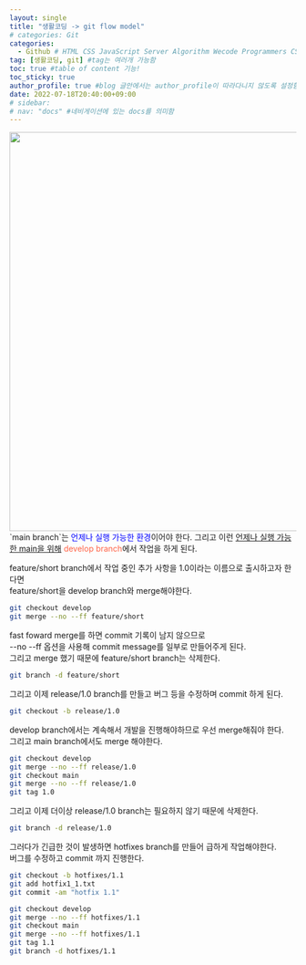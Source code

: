 ```yaml
---
layout: single
title: "생활코딩 -> git flow model"
# categories: Git
categories:
  - Github # HTML CSS JavaScript Server Algorithm Wecode Programmers CS Github Blog
tag: [생활코딩, git] #tag는 여러개 가능함
toc: true #table of content 기능!
toc_sticky: true
author_profile: true #blog 글안에서는 author_profile이 따라다니지 않도록 설정함
date: 2022-07-18T20:40:00+09:00
# sidebar:
# nav: "docs" #네비게이션에 있는 docs를 의미함
---
```

<img src="https://user-images.githubusercontent.com/87808288/179507525-46031d8d-518e-4749-8184-ccc5845ce5e6.png" width="700">  
`main branch`는 <span style="color:blue">언제나 실행 가능한 환경</span>이어야 한다.  
그리고 이런 <u>언제나 실행 가능한 main을 위해</u> <span style="color:tomato">develop branch</span>에서 작업을 하게 된다.  

feature/short branch에서 작업 중인 추가 사항을 1.0이라는 이름으로 출시하고자 한다면  
feature/short을 develop branch와 merge해야한다.  

```bash
git checkout develop
git merge --no --ff feature/short
```

fast foward merge를 하면 commit 기록이 남지 않으므로  
--no --ff 옵션을 사용해 commit message를 일부로 만들어주게 된다.  
그리고 merge 했기 때문에 feature/short branch는 삭제한다.  

```bash
git branch -d feature/short
```

그리고 이제 release/1.0 branch를 만들고 버그 등을 수정하며 commit 하게 된다.   

```bash
git checkout -b release/1.0
```

develop branch에서는 계속해서 개발을 진행해야하므로 우선 merge해줘야 한다.  
그리고 main branch에서도 merge 해야한다.  

```bash
git checkout develop
git merge --no --ff release/1.0
git checkout main
git merge --no --ff release/1.0
git tag 1.0
```

그리고 이제 더이상 release/1.0 branch는 필요하지 않기 때문에 삭제한다.  

```bash
git branch -d release/1.0
```

그러다가 긴급한 것이 발생하면 hotfixes branch를 만들어 급하게 작업해야한다.  
버그를 수정하고 commit 까지 진행한다.  

```bash
git checkout -b hotfixes/1.1
git add hotfix1_1.txt
git commit -am "hotfix 1.1"
```

```bash
git checkout develop
git merge --no --ff hotfixes/1.1
git checkout main
git merge --no --ff hotfixes/1.1
git tag 1.1
git branch -d hotfixes/1.1
```

<!-- ### 2. Link 넣기

```

유형 1: (설명어를 입력) : [gunhee's coding blog](https://gunhee-jeong.github.io/)
유형 2: (URL 자동연결) : <https://gunhee-jeong.github.io/>
유형 3: (동일 파일 내 '문단으로 이동') : [1. Header로 이동](###-1-header)

```

유형 1: (설명어를 입력) : [gunhee's coding blog](https://gunhee-jeong.github.io/)
유형 2: (URL 자동연결) : <https://gunhee-jeong.github.io/>
유형 3: (동일 파일 내 '문단으로 이동') : [1. Header로 이동](#1-header)
유형 3의 방법

1. 특수문자를 제거
2. 스페이스는 -로 바꾸고
3. 대문자는 소문자로!
   그래서 ### 1. Header -> #1-header

## Link: [google][https://www.google.com/]

### 3. 수평선

```

---

```

---

### 4. 라인 바꾸기

```

스페이스바를 2번 눌러주면 다음칸으로
이동할 수 있어요!

```

---

스페이스바를 2번 눌러주면
다음칸으로 이동할 수 있어요!

### 5. list 만들기

```

1. 1번
2. 2번
3. 3번

- 순서없는 list
  - 순서없는 list
    - 순서없는 list

```

1. 1번
2. 2번
3. 3번

- 순서없는 list
  - 순서없는 list
    - 순서없는 list

---

### 6. font 관련

```

**진하게** -> 볼드
_기울여서_ -> 이탤릭체
~~취소선~~ -> 취소선

<ul>밑줄넣기</ul> -> 밑줄
<span style="color:red">빨간 글씨</span> -> 글자색
이것이 `인라인` 입니다 -> 인라인 코드
```

**진하게** -> 볼드
_기울여서_ -> 이탤릭체
~~취소선~~ -> 취소선
<u>밑줄넣기</u> -> 밑줄
<span style="color:red">빨간 글씨</span>
이것이 `인라인` 입니다 -> 인라인 코드

---

### 7. 인용구문

```
> coding
>
> > JavaScript
> >
> > > 내가 프짱!
```

> coding
>
> > JavaScript
> >
> > > 내가 프짱!

---

### 8. 이미지 삽입

```
유형1: ('사이즈를 조절' -> HTML 태그 사용) : <img src="https://gunhee-jeong.github.io/assets/images/blogLogo.png" width="300" height="200">
유형2: (이미지 삽입 후 -> 링크 걸기)
[![이미지](https://gunhee-jeong.github.io/assets/images/blogLogo/blogLogo.png)](https://gunhee-jeong.github.io/)
```

유형1: ('사이즈를 조절' -> HTML 태그 사용) : <img src="https://gunhee-jeong.github.io/assets/images/blogLogo.png" width="300" height="200">
유형2: (이미지 삽입 후 -> 링크 걸기)
[![이미지](https://gunhee-jeong.github.io/assets/images/blogLogo.png)](https://gunhee-jeong.github.io/)

### 9. 표 만들기

```
||국어|영어|
| :--- | ---: | :--: |
|건희 | 100점 | 100점
|철수 | 100점 | 100점
```

|      |  국어 | 영어  |
| :--- | ----: | :---: |
| 건희 | 100점 | 100점 |
| 철수 | 100점 | 100점 |

> - header를 넣고 싶은 경우 ---을 사용하고 :을 이용하여 정렬에 사용함!

### 10. 토글 만들기

```
<details>
<summary>여기를 누르세요</summary>
<div markdown="1">
숨겨진 내용
</div>
</details>
```

<details>
<summary>여기를 누르세요</summary>
<div markdown="1">
숨겨진 내용
</div>
</details> -->
